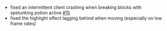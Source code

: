 - fixed an intermittent client crashing when breaking blocks with spelunking potion active [#15](https://github.com/Leximon/Spelunker/issues/15)
- fixed the highlight effect lagging behind when moving (especially on low frame rates)
